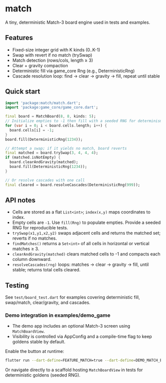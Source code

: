 # match

A tiny, deterministic Match-3 board engine used in tests and examples.

## Features

-    Fixed-size integer grid with K kinds (0..K-1)
-    Swap with revert if no match (trySwap)
-    Match detection (rows/cols, length ≥ 3)
-    Clear + gravity compaction
-    Deterministic fill via game_core Rng (e.g., DeterministicRng)
-    Cascade resolution loop: find → clear → gravity → fill, repeat until stable

## Quick start

```dart
import 'package:match/match.dart';
import 'package:game_core/game_core.dart';

final board = MatchBoard(8, 8, kinds: 5);
// Initialize empties to -1 then fill with a seeded RNG for determinism
for (var i = 0; i < board.cells.length; i++) {
  board.cells[i] = -1;
}
board.fill(DeterministicRng(1234));

// Attempt a swap; if it yields no match, board reverts
final matched = board.trySwap(3, 4, 4, 4);
if (matched.isNotEmpty) {
  board.clearAndGravity(matched);
  board.fill(DeterministicRng(1234));
}

// Or resolve cascades with one call
final cleared = board.resolveCascades(DeterministicRng(999));
```

## API notes

-    Cells are stored as a flat `List<int>`; `index(x,y)` maps coordinates to index.
-    Empty cells are `-1`. Use `fill(Rng)` to populate empties. Provide a seeded RNG for reproducible tests.
-    `trySwap(x1,y1,x2,y2)` swaps adjacent cells and returns the matched set; reverts if no matches.
-    `findMatches()` returns a `Set<int>` of all cells in horizontal or vertical matches ≥ 3.
-    `clearAndGravity(matched)` clears matched cells to -1 and compacts each column downward.
-    `resolveCascades(rng)` loops: matches → clear → gravity → fill, until stable; returns total cells cleared.

## Testing

See `test/board_test.dart` for examples covering deterministic fill, swap/match, clear/gravity, and cascades.

### Demo integration in examples/demo_game

-    The demo app includes an optional Match-3 screen using `MatchBoardView`.
-    Visibility is controlled via AppConfig and a compile-time flag to keep goldens stable by default.

Enable the button at runtime:

```sh
flutter run --dart-define=FEATURE_MATCH=true --dart-define=DEMO_MATCH_BUTTON=true
```

Or navigate directly to a scaffold hosting `MatchBoardView` in tests for deterministic goldens (seeded RNG).

